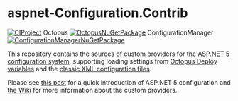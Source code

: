 # aspnet-Configuration.Contrib

[![CIProject][CIBadge]][CIProject] Octopus [![OctopusNuGetPackage][OctopusNuGetBadge]][OctopusNuGetPackage] ConfigurationManager [![ConfigurationManagerNuGetPackage][ConfigurationManagerNuGetBadge]][ConfigurationManagerNuGetPackage]

This repository contains the sources of custom providers for the [ASP.NET 5][AspNet5] [configuration system][AspNet5Configuration], supporting loading settings from [Octopus Deploy][Octopus] [variables][OctopusVariables] and the [classic XML configuration files][XML].

Please see [this post][Post] for a quick introduction of ASP.NET 5 configuration and [the Wiki][Wiki] for more information about the custom providers.

[CIProject]: https://ci.appveyor.com/project/gusztavvargadr/aspnet-configuration-contrib
[CIBadge]: https://img.shields.io/appveyor/ci/gusztavvargadr/aspnet-configuration-contrib.svg
[OctopusNuGetPackage]: https://www.nuget.org/packages/GV.AspNet.Configuration.Contrib.Octopus
[OctopusNuGetBadge]: https://img.shields.io/nuget/v/GV.AspNet.Configuration.Contrib.Octopus.svg
[ConfigurationManagerNuGetPackage]: https://www.nuget.org/packages/GV.AspNet.Configuration.Contrib.ConfigurationManager
[ConfigurationManagerNuGetBadge]: https://img.shields.io/nuget/v/GV.AspNet.Configuration.Contrib.ConfigurationManager.svg

[AspNet5]: https://docs.asp.net/en/latest/
[AspNet5Configuration]: https://docs.asp.net/en/latest/fundamentals/configuration.html
[Octopus]: https://octopus.com/
[OctopusVariables]: http://docs.octopusdeploy.com/display/OD/Variables
[XML]: https://msdn.microsoft.com/en-us/library/1xtk877y(v=vs.110).aspx

[Post]: http://bit.ly/1OBMjl0
[Wiki]: ../../wiki
